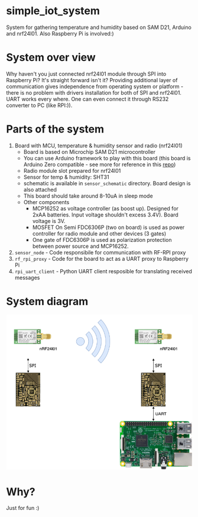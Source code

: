 # simple_iot_system
System for gathering temperature and humidity based on SAM D21, Arduino and nrf24l01. Also Raspberry Pi is involved:)

# System over view


Why haven't you just connected nrf24l01 module through SPI into Raspberry Pi? It's straight forward isn't it?
Providing additional layer of communication gives independence from operating system or platform - there is no problem with drivers installation for both of SPI and nrf24l01. UART works every where. One can even connect it through RS232 converter to PC (like RPI:)).

# Parts of the system
1. Board with MCU, temperature & humidity sensor and radio (nrf24l01)
    * Board is based on Microchip SAM D21 microcontroller
    * You can use Arduino framework to play with this board (this board is Arduino Zero compatible - see more for reference in this [repo](https://github.com/arekosinski/samd21_minimal_board))
    * Radio module slot prepared for nrf24l01
    * Sensor for temp & humidity: SHT31
    * schematic is available in `sensor_schematic` directory. Board design is also attached
    * This board should take around 8-10uA in sleep mode
    * Other components
        * MCP16252 as voltage controller (as boost up). Designed for 2xAA batteries. Input voltage shouldn't excess 3.4V). Board voltage is 3V.
        * MOSFET On Semi FDC6306P (two on board) is used as power controller for radio module and other devices (3 gates)
        * One gate of FDC6306P is used as polarization protection between power source and MCP16252.
2. `sensor_node` - Code responsibile for communication with RF-RPI proxy
3. `rf_rpi_proxy` - Code for the board to act as a UART proxy to Raspberry Pi
4. `rpi_uart_client` - Python UART client resposible for translating received messages

# System diagram

![Components connection](./components_connection.png?raw=true)

# Why?
Just for fun :)

